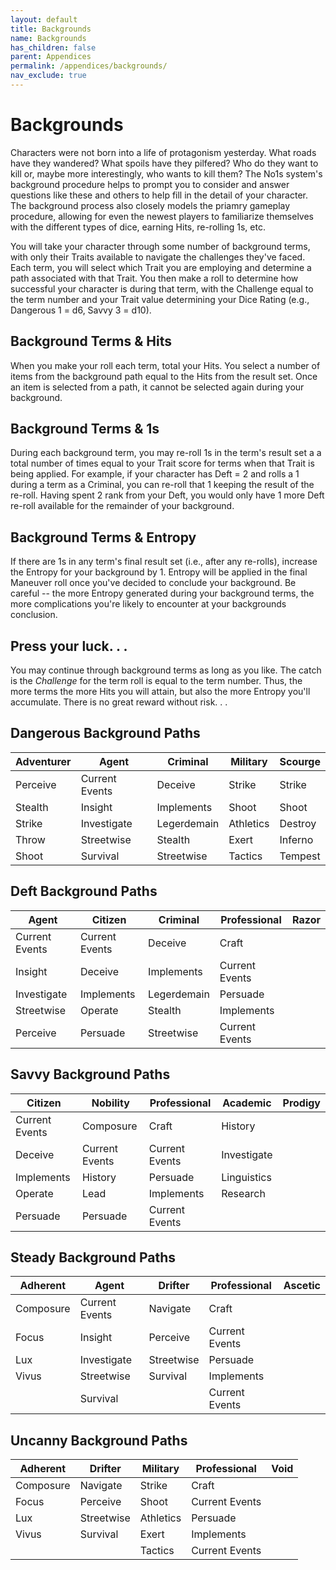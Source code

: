 ```yaml
---
layout: default
title: Backgrounds
name: Backgrounds
has_children: false
parent: Appendices
permalink: /appendices/backgrounds/
nav_exclude: true
---
```


# Backgrounds
Characters were not born into a life of protagonism yesterday.  What roads have they wandered?  What spoils have they pilfered?  Who do they want to kill or, maybe more interestingly, who wants to kill them?  The No1s system's background procedure helps to prompt you to consider and answer questions like these and others to help fill in the detail of your character.
The background process also closely models the priamry gameplay procedure, allowing for even the newest players to familiarize themselves with the different types of dice, earning Hits, re-rolling 1s, etc.

You will take your character through some number of background terms, with only their Traits available to navigate the challenges they've faced.  Each term, you will select which Trait you are employing and determine a path associated with that Trait.  You then make a roll to determine how successful your character is during that term, with the Challenge equal to the term number and your Trait value determining your Dice Rating (e.g., Dangerous 1 = d6, Savvy 3 = d10).

## Background Terms & Hits
When you make your roll each term, total your Hits.  You select a number of items from the background path equal to the Hits from the result set.  Once an item is selected from a path, it cannot be selected again during your background.


## Background Terms & 1s
During each background term, you may re-roll 1s in the term's result set a a total number of times equal to your Trait score for terms when that Trait is being applied.  For example, if your character has Deft = 2 and rolls a 1 during a term as a Criminal, you can re-roll that 1 keeping the result of the re-roll.  Having spent 2 rank from your Deft, you would only have 1 more Deft re-roll available for the remainder of your background.

## Background Terms & Entropy
If there are 1s in any term's final result set (i.e., after any re-rolls), increase the Entropy for your background by 1.  Entropy will be applied in the final Maneuver roll once you've decided to conclude your background.  Be careful -- the more Entropy generated during your background terms, the more complications you're likely to encounter at your backgrounds conclusion.

##  Press your luck. . .
You may continue through background terms as long as you like.  The catch is the *Challenge* for the term roll is equal to the term number.  Thus, the more terms the more Hits you will attain, but also the more Entropy you'll accumulate.  There is no great reward without risk. . .

## Dangerous Background Paths

| Adventurer | Agent | Criminal | Military | Scourge |
| --- | --- | --- | --- | --- |
| Perceive | Current Events | Deceive | Strike | Strike |
| Stealth | Insight | Implements | Shoot | Shoot |
| Strike | Investigate | Legerdemain | Athletics | Destroy |
| Throw | Streetwise | Stealth | Exert | Inferno |
| Shoot | Survival | Streetwise | Tactics | Tempest |

## Deft Background Paths

| Agent | Citizen | Criminal | Professional | Razor |
| --- | --- | --- | --- | --- |
| Current Events | Current Events | Deceive | Craft |  |
| Insight | Deceive | Implements | Current Events |  |
| Investigate | Implements | Legerdemain | Persuade |  |
| Streetwise | Operate | Stealth | Implements |  |
| Perceive | Persuade | Streetwise | Current Events |  |

## Savvy Background Paths

| Citizen | Nobility | Professional | Academic | Prodigy |
| --- | --- | --- | --- | --- |
| Current Events | Composure | Craft | History |  |
| Deceive | Current Events | Current Events | Investigate |  |
| Implements | History | Persuade | Linguistics |  |
| Operate | Lead | Implements | Research |  |
| Persuade | Persuade | Current Events |  |  |

## Steady Background Paths

| Adherent | Agent | Drifter | Professional | Ascetic |
| --- | --- | --- | --- | --- |
| Composure | Current Events | Navigate | Craft |  |
| Focus | Insight | Perceive | Current Events |  |
| Lux | Investigate | Streetwise | Persuade |  |
| Vivus | Streetwise | Survival | Implements |  |
|  | Survival |  | Current Events |  |

## Uncanny Background Paths

| Adherent | Drifter | Military | Professional | Void |
| --- | --- | --- | --- | --- |
| Composure | Navigate | Strike | Craft |  |
| Focus | Perceive | Shoot | Current Events |  |
| Lux | Streetwise | Athletics | Persuade |  |
| Vivus | Survival | Exert | Implements |  |
|  |  | Tactics | Current Events |  |